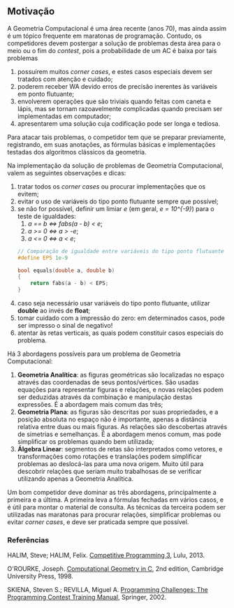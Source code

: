 Motivação
---------

A Geometria Computacional é uma área recente (anos 70), mas ainda assim é um 
tópico frequente em maratonas de programação. 
Contudo, os competidores devem postergar a solução de problemas desta área 
para o meio ou o fim do _contest_, pois a probabilidade de um AC é baixa por
tais problemas

1. possuírem muitos _corner cases_, e estes casos especiais devem ser tratados
com atenção e cuidado;
1. poderem receber WA devido erros de precisão inerentes às variáveis em ponto 
flutuante;
1. envolverem operações que são triviais quando feitas com caneta e lápis, mas se
tornam razoavelmente complicadas quando precisam ser implementadas em computador;
1. apresentarem uma solução cuja codificação pode ser longa e tediosa.

Para atacar tais problemas, o competidor tem que se preparar previamente, 
registrando, em suas anotações, as fórmulas básicas e implementações testadas
dos algoritmos clássicos da geometria.

Na implementação da solução de problemas de Geometria Computacional, valem as
seguintes observações e dicas:

1. tratar todos os _corner cases_ ou procurar implementações que os evitem;
1. evitar o uso de variáveis do tipo ponto flutuante sempre que possível;
1. se não for possível, definir um limiar _e_ (em geral, _e = 10^{-9}_) para
o teste de igualdades:
    1. _a == b <=> fabs(a - b) < e_;
    1. _a >= 0 <=> a > -e_;
    1. _a <= 0 <=> a < e_;
    ```C++
    // Comparação de igualdade entre variáveis do tipo ponto flutuante
    #define EPS 1e-9

    bool equals(double a, double b)
    {
        return fabs(a - b) < EPS;
    }
    ```
1. caso seja necessário usar variáveis do tipo ponto flutuante, utilizar
**double** ao invés de **float**;
1. tomar cuidado com a impressão do zero: em determinados casos, pode ser
impresso o sinal de negativo!
1. atentar às retas verticais, as quais podem constituir casos especiais do 
problema.

Há 3 abordagens possíveis para um problema de Geometria Computacional: 

1. **Geometria Analítica**: as figuras geométricas são localizadas no espaço 
através das coordenadas de seus pontos/vértices. São usadas equações para
representar figuras e relações, e novas relações podem ser deduzidas através
da combinação e manipulação destas expressões. É a abordagem mais comum das
três;
1. **Geometria Plana**: as figuras são descritas por suas propriedades, e a
posição absoluta no espaço não é importante, apenas a distância relativa entre
duas ou mais figuras. As relações são descobertas através de simetrias e 
semelhanças. É a abordagem menos comum, mas pode simplificar os problemas
quando bem utilizada;
1. **Álgebra Linear**: segmentos de retas são interpretados como vetores, e
transformações como rotações e translações podem simplificar problemas ao
deslocá-las para uma nova origem. Muito útil para descobrir relações que
seriam muito trabalhosas de se verificar utilizando apenas a Geometria
Analítica.

Um bom competidor deve dominar as três abordagens, principalmente a primeira e
a última. A primeira leva a fórmulas fechadas em vários casos, e é útil para
montar o material de consulta. As técnicas da terceira podem ser utilizadas
nas maratonas para procurar relações, simplificar problemas ou evitar 
_corner cases_, e deve ser praticada sempre que possível.

### Referências

HALIM, Steve; HALIM, Felix. [Competitive Programming 3](http://cpbook.net/), Lulu, 2013.

O'ROURKE, Joseph. [Computational Geometry in C](https://www.amazon.com.br/Computational-Geometry-Associate-Professor-Computer/dp/0521649765/ref=sr_1_1?ie=UTF8&qid=1471650316&sr=8-1&keywords=computational+geometry+in+c), 2nd edition, Cambridge University Press, 1998.


SKIENA, Steven S.; REVILLA, Miguel A. [Programming Challenges: The Programming Contest Training Manual](http://www.programming-challenges.com/), Springer, 2002.
